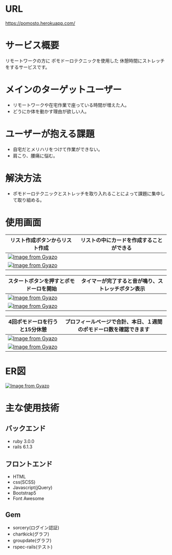 # URL
https://pomosto.herokuapp.com/
# サービス概要
リモートワークの方に
ポモドーロテクニックを使用した
休憩時間にストレッチをするサービスです。

# メインのターゲットユーザー
- リモートワークや在宅作業で座っている時間が増えた人。
- どうにか体を動かす理由が欲しい人。

# ユーザーが抱える課題
- 自宅だとメリハリをつけて作業ができない。
- 肩こり、腰痛に悩む。
# 解決方法
- ポモドーロテクニックとストレッチを取り入れることによって課題に集中して取り組める。

# 使用画面
|リスト作成ボタンからリスト作成|リストの中にカードを作成することができる|
|---|---|
|[![Image from Gyazo](https://i.gyazo.com/41ee330e60a42793161813939d35300e.png)](https://gyazo.com/41ee330e60a42793161813939d35300e)|
|[![Image from Gyazo](https://i.gyazo.com/63ca7db9478f91529f85f6d1e999396e.png)](https://gyazo.com/63ca7db9478f91529f85f6d1e999396e)|

|スタートボタンを押すとポモドーロを開始|タイマーが完了すると音が鳴り、ストレッチボタン表示|
|---|---|
|[![Image from Gyazo](https://i.gyazo.com/23fb68f993c343fc5fb8ec16df77f206.png)](https://gyazo.com/23fb68f993c343fc5fb8ec16df77f206)|
|[![Image from Gyazo](https://i.gyazo.com/73dd710627d0b4a120fee36abc5ef643.png)](https://gyazo.com/73dd710627d0b4a120fee36abc5ef643)|

|4回ポモドーロを行うと15分休憩|プロフィールページで合計、本日、１週間のポモドーロ数を確認できます|
|---|---|
|[![Image from Gyazo](https://i.gyazo.com/368483b93fd3edae6015a5c0db6c02a0.png)](https://gyazo.com/368483b93fd3edae6015a5c0db6c02a0)|
|[![Image from Gyazo](https://i.gyazo.com/4d399e2d45bf070744d0b9abf1acbf51.png)](https://gyazo.com/4d399e2d45bf070744d0b9abf1acbf51)|

# ER図
[![Image from Gyazo](https://i.gyazo.com/7b65a40e1ccbb3e6e6b52449dd75021d.png)](https://gyazo.com/7b65a40e1ccbb3e6e6b52449dd75021d)

# 主な使用技術
## バックエンド
- ruby 3.0.0
- rails 6.1.3

## フロントエンド
- HTML
- css(SCSS)
- Javascript(jQuery)
- Bootstrap5
- Font Awesome

## Gem
- sorcery(ログイン認証)
- chartkick(グラフ)
- groupdate(グラフ)
- rspec-rails(テスト)